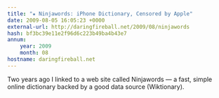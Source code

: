 ```yaml
---
title: "★ Ninjawords: iPhone Dictionary, Censored by Apple"
date: 2009-08-05 16:05:23 +0000
external-url: http://daringfireball.net/2009/08/ninjawords
hash: bf3bc39e11e2f96d6c223b49ba4b43e7
annum:
    year: 2009
    month: 08
hostname: daringfireball.net
---
```


Two years ago I linked to a web site called Ninjawords — a fast, simple online dictionary backed by a good data source (Wiktionary).
